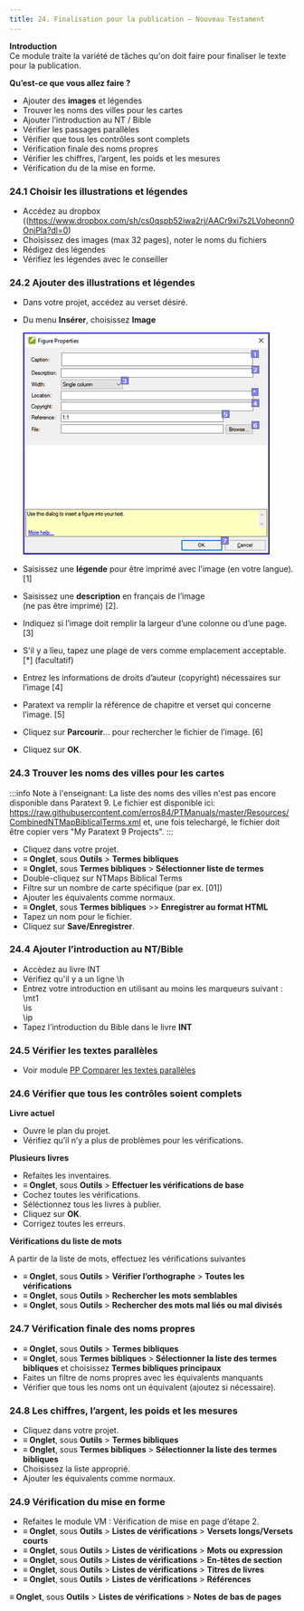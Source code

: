```yaml
---
title: 24. Finalisation pour la publication – Nouveau Testament
---
```


**​Introduction**  
Ce module traite la variété de tâches qu'on doit faire pour finaliser le texte pour la publication.

**Qu’est-ce que vous allez faire ?**  
-   Ajouter des **images** et légendes
-   Trouver les noms des villes pour les cartes
-   Ajouter l’introduction au NT / Bible
-   Vérifier les passages parallèles
-   Vérifier que tous les contrôles sont complets
-   Vérification finale des noms propres
-   Vérifier les chiffres, l’argent, les poids et les mesures
-   Vérification du de la mise en forme.

### 24.1 Choisir les illustrations et légendes

-   Accédez au dropbox ((https://www.dropbox.com/sh/cs0qspb52iwa2rj/AACr9xi7s2LVoheonn0OnjPla?dl=0)
-   Choisissez des images (max 32 pages), noter le noms du fichiers
-   Rédigez des légendes
-   Vérifiez les légendes avec le conseiller

### 24.2 Ajouter des illustrations et légendes

-   Dans votre projet, accédez au verset désiré.
-   Du menu **Insérer**, choisissez **Image**

    ![](../media/fb70e0ddcbc63dd2bb034656c3e4e296.png)

-   Saisissez une **légende** pour être imprimé avec l’image (en votre langue).[1]
-   Saisissez une **description** en français de l’image   
    (ne pas être imprimé) [2].
-   Indiquez si l’image doit remplir la largeur d’une colonne ou d’une page. [3]
-   S'il y a lieu, tapez une plage de vers comme emplacement acceptable. [\*] (facultatif)
-   Entrez les informations de droits d’auteur (copyright) nécessaires sur l’image [4]
-   Paratext va remplir la référence de chapitre et verset qui concerne l’image. [5]
-   Cliquez sur **Parcourir**... pour rechercher le fichier de l’image. [6]
-   Cliquez sur **OK**.

### 24.3 Trouver les noms des villes pour les cartes

:::info
Note à l'enseignant: La liste des noms des villes n'est pas encore disponible dans Paratext 9. Le fichier est disponible ici: <https://raw.githubusercontent.com/erros84/PTManuals/master/Resources/CombinedNTMapBiblicalTerms.xml> et, une fois telechargé, le fichier doit être copier vers "My Paratext 9 Projects".
:::

-   Cliquez dans votre projet.
-   **≡ Onglet**, sous **Outils** \> **Termes bibliques**
-   **≡ Onglet**, sous **Termes bibliques** \> **Sélectionner liste de termes**
-   Double-cliquez sur NTMaps Biblical Terms
-   Filtre sur un nombre de carte spécifique (par ex. [01])
-   Ajouter les équivalents comme normaux.
-   **≡ Onglet**, sous **Termes bibliques** \>\> **Enregistrer au format HTML**
-   Tapez un nom pour le fichier.
-   Cliquez sur **Save/Enregistrer**.

### 24.4 Ajouter l’introduction au NT/Bible

-   Accèdez au livre INT
-   Vérifiez qu'il y a un ligne \\h
-   Entrez votre introduction en utilisant au moins les marqueurs suivant :  
    \\mt1  
    \\is  
    \\ip  
-   Tapez l’introduction du Bible dans le livre **INT**

### 24.5 Vérifier les textes parallèles

-   Voir module [PP Comparer les textes parallèles](./24.PP.md)

### 24.6 Vérifier que tous les contrôles soient complets

**Livre actuel**

-   Ouvre le plan du projet.
-   Vérifiez qu’il n’y a plus de problèmes pour les vérifications.

**Plusieurs livres**

-   Refaites les inventaires.
-   **≡ Onglet**, sous **Outils** \> **Effectuer les vérifications de base**
-   Cochez toutes les vérifications.
-   Séléctionnez tous les livres à publier.
-   Cliquez sur **OK**.
-   Corrigez toutes les erreurs.

**Vérifications du liste de mots**

A partir de la liste de mots, effectuez les vérifications suivantes

-   **≡ Onglet**, sous **Outils** \> **Vérifier l’orthographe** \> **Toutes les vérifications**
-   **≡ Onglet**, sous **Outils** \> **Rechercher les mots semblables**
-   **≡ Onglet**, sous **Outils** \> **Rechercher des mots mal liés ou mal divisés**

### 24.7 Vérification finale des noms propres

-   **≡ Onglet**, sous **Outils** \> **Termes bibliques**
-   **≡ Onglet**, sous **Termes bibliques** \> **Sélectionner la liste des termes bibliques** et choisissez **Termes bibliques principaux**
-   Faites un filtre de noms propres avec les équivalents manquants
-   Vérifier que tous les noms ont un équivalent (ajoutez si nécessaire).

### 24.8 Les chiffres, l’argent, les poids et les mesures

-   Cliquez dans votre projet.
-   **≡ Onglet**, sous **Outils** \> **Termes bibliques**
-   **≡ Onglet**, sous **Termes bibliques** \> **Sélectionner la liste des termes bibliques**
-   Choisissez la liste approprié.
-   Ajouter les équivalents comme normaux.

### 24.9 Vérification du mise en forme

-   Refaites le module VM : Vérification de mise en page d’étape 2.
-   **≡ Onglet**, sous **Outils** \> **Listes de vérifications** \> **Versets longs/Versets courts**
-   **≡ Onglet**, sous **Outils** \> **Listes de vérifications** \> **Mots ou expression**
-   **≡ Onglet**, sous **Outils** \> **Listes de vérifications** \> **En-têtes de section**
-   **≡ Onglet**, sous **Outils** \> **Listes de vérifications** \> **Titres de livres**
-   **≡ Onglet**, sous **Outils** \> **Listes de vérifications** \> **Références**

**≡ Onglet**, sous **Outils** \> **Listes de vérifications** \> **Notes de bas de pages**
